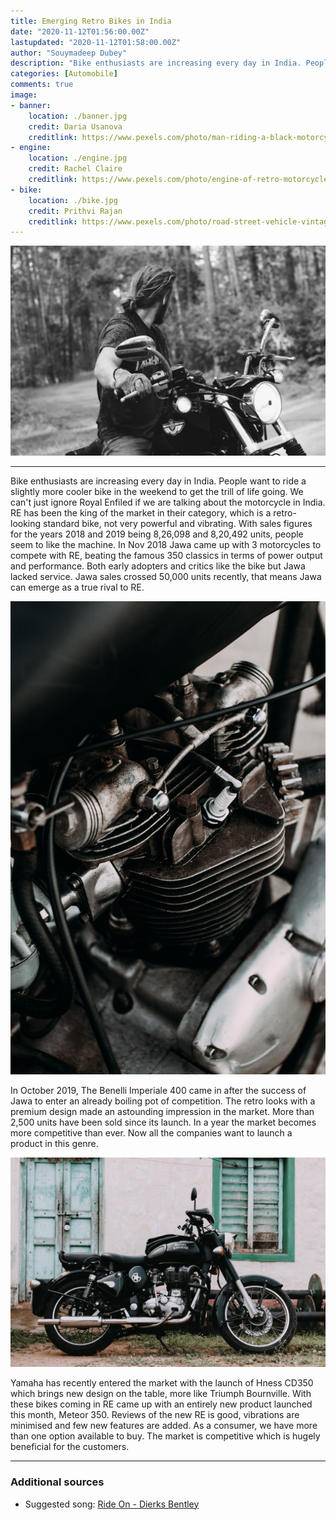 ```yaml
---
title: Emerging Retro Bikes in India
date: "2020-11-12T01:56:00.00Z"
lastupdated: "2020-11-12T01:58:00.00Z"
author: "Souymadeep Dubey"
description: "Bike enthusiasts are increasing every day in India. People want to ride a slightly more cooler bike in the weekend to get the trill of life going"
categories: [Automobile]
comments: true
image:
- banner:
    location: ./banner.jpg
    credit: Daria Usanova
    creditlink: https://www.pexels.com/photo/man-riding-a-black-motorcycle-in-gray-scale-photography-2820885/
- engine:
    location: ./engine.jpg
    credit: Rachel Claire
    creditlink: https://www.pexels.com/photo/engine-of-retro-motorcycle-on-street-4577448/
- bike:
    location: ./bike.jpg
    credit: Prithvi Rajan
    creditlink: https://www.pexels.com/photo/road-street-vehicle-vintage-4297503/
---
```


![Man Riding a Black Motorcycle In Gray-scale Photography](./banner.jpg)

---

Bike enthusiasts are increasing every day in India. People want to ride a slightly more cooler bike in the weekend to get the trill of life going. We can't just ignore Royal Enfiled if we are talking about the motorcycle in India. RE has been the king of the market in their category, which is a retro-looking standard bike, not very powerful and vibrating. With sales figures for the years 2018 and 2019 being 8,26,098 and 8,20,492 units, people seem to like the machine. In Nov 2018 Jawa came up with 3 motorcycles to compete with RE, beating the famous 350 classics in terms of power output and performance. Both early adopters and critics like the bike but Jawa lacked service. Jawa sales crossed 50,000 units recently, that means Jawa can emerge as a true rival to RE.

![Engine of retro motorcycle on street](./engine.jpg)

In October 2019, The Benelli Imperiale 400 came in after the success of Jawa to enter an already boiling pot of competition. The retro looks with a premium design made an astounding impression in the market. More than 2,500 units have been sold since its launch. In a year the market becomes more competitive than ever. Now all the companies want to launch a product in this genre. 

![Black and Silver Cruiser Motorcycle](./bike.jpg)

Yamaha has recently entered the market with the launch of Hness CD350 which brings new design on the table, more like Triumph Bournville. With these bikes coming in RE came up with an entirely new product launched this month, Meteor 350. Reviews of the new RE is good, vibrations are minimised and few new features are added. As a consumer, we have more than one option available to buy. The market is competitive which is hugely beneficial for the customers.

---
### Additional sources

- Suggested song: [Ride On - Dierks Bentley](https://youtu.be/A-_eGrRM2xI)